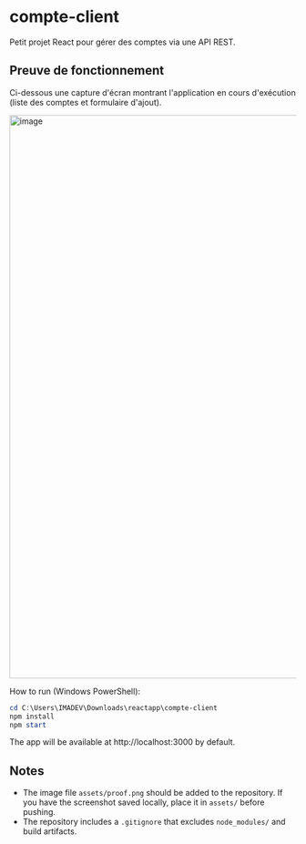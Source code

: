 # compte-client

Petit projet React pour gérer des comptes via une API REST.

Preuve de fonctionnement
------------------------

Ci-dessous une capture d'écran montrant l'application en cours d'exécution (liste des comptes et formulaire d'ajout).

<img width="1920" height="990" alt="image" src="https://github.com/user-attachments/assets/0803deb5-db7c-42fb-8009-958607b24670" />



How to run (Windows PowerShell):

```powershell
cd C:\Users\IMADEV\Downloads\reactapp\compte-client
npm install
npm start
```

The app will be available at http://localhost:3000 by default.

Notes
-----
- The image file `assets/proof.png` should be added to the repository. If you have the screenshot saved locally, place it in `assets/` before pushing.
- The repository includes a `.gitignore` that excludes `node_modules/` and build artifacts.
